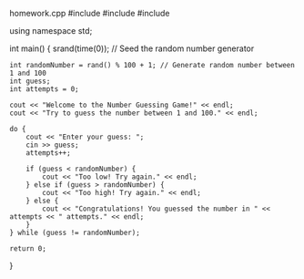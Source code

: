 homework.cpp
#include <iostream>
#include <cstdlib>
#include <ctime>

using namespace std;

int main() {
    srand(time(0)); // Seed the random number generator

    int randomNumber = rand() % 100 + 1; // Generate random number between 1 and 100
    int guess;
    int attempts = 0;

    cout << "Welcome to the Number Guessing Game!" << endl;
    cout << "Try to guess the number between 1 and 100." << endl;

    do {
        cout << "Enter your guess: ";
        cin >> guess;
        attempts++;

        if (guess < randomNumber) {
            cout << "Too low! Try again." << endl;
        } else if (guess > randomNumber) {
            cout << "Too high! Try again." << endl;
        } else {
            cout << "Congratulations! You guessed the number in " << attempts << " attempts." << endl;
        }
    } while (guess != randomNumber);

    return 0;
}
